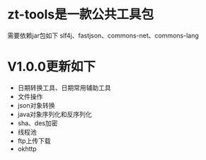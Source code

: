 # zt-tools是一款公共工具包
需要依赖jar包如下
slf4j、fastjson、commons-net、commons-lang
# V1.0.0更新如下
* 日期转换工具、日期常用辅助工具
* 文件操作
* json对象转换
* java对象序列化和反序列化
* sha、des加密
* 线程池
* ftp上传下载
* okhttp

